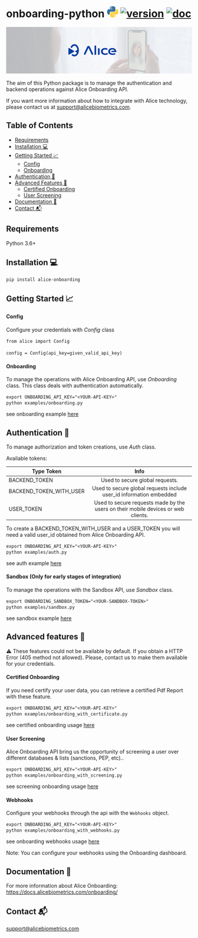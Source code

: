 # onboarding-python <img src="https://github.com/alice-biometrics/custom-emojis/blob/master/images/python.png" width="30"> [![version](https://img.shields.io/github/release/alice-biometrics/onboarding-python/all.svg)](https://github.com/alice-biometrics/onboarding-python/releases) [![doc](https://img.shields.io/badge/doc-onboarding-51CB56)](https://docs.alicebiometrics.com/onboarding/sections/server/server_side_sdks/python.html)

<img src="https://github.com/alice-biometrics/custom-emojis/blob/master/images/alice_header.png" width=auto>


The aim of this Python package is to manage the authentication and backend operations against Alice Onboarding API.

If you want more information about how to integrate with Alice technology, please contact us at support@alicebiometrics.com.

## Table of Contents
- [Requirements](#requirements)
- [Installation :computer:](#installation-computer)
- [Getting Started :chart_with_upwards_trend:](#getting-started-chart_with_upwards_trend)
  * [Config](#config)
  * [Onboarding](#onboarding)
- [Authentication :closed_lock_with_key:](#authentication-closed_lock_with_key)
- [Advanced Features :tophat:](#advanced-features-tophat)
  * [Certified Onboarding](#certified-onboarding)
  * [User Screening](#user-screening)
- [Documentation :page_facing_up:](#documentation-page_facing_up)
- [Contact :mailbox_with_mail:](#contact-mailbox_with_mail)


## Requirements

Python 3.6+

## Installation :computer:

```console
pip install alice-onboarding
```

## Getting Started :chart_with_upwards_trend:

#### Config 

Configure your credentials with *Config* class

```
from alice import Config

config = Config(api_key=given_valid_api_key)
```


#### Onboarding

To manage the operations with Alice Onboarding API, use *Onboarding* class. 
This class deals with authentication automatically.

```console
export ONBOARDING_API_KEY="<YOUR-API-KEY>"
python examples/onboarding.py
```

see onboarding example [here](examples/onboarding.py)

## Authentication :closed_lock_with_key:

To manage authorization and token creations, use *Auth* class.

Available tokens: 

| Type Token              | Info          | 
| ----------------------- |:-------------:|
| BACKEND_TOKEN           | Used to secure global requests.| 
| BACKEND_TOKEN_WITH_USER | Used to secure global requests include user_id information embedded |  
| USER_TOKEN              | Used to secure requests made by the users on their mobile devices or web clients.|


To create a BACKEND_TOKEN_WITH_USER and a USER_TOKEN you will need a valid user_id obtained from Alice Onboarding API.


```console
export ONBOARDING_API_KEY="<YOUR-API-KEY>"
python examples/auth.py
```

see auth example [here](examples/auth.py)


#### Sandbox (Only for early stages of integration)

To manage the operations with the Sandbox API, use *Sandbox* class.

```console
export ONBOARDING_SANDBOX_TOKEN="<YOUR-SANDBOX-TOKEN>"
python examples/sandbox.py
```

see sandbox example [here](examples/sandbox.py)

## Advanced features :tophat:

:warning: These features could not be available by default. If you obtain a HTTP Error (405 method not allowed). Please, contact us to make them available for your credentials.

#### Certified Onboarding 

If you need certify your user data, you can retrieve a certified Pdf Report with these feature.

```console
export ONBOARDING_API_KEY="<YOUR-API-KEY>"
python examples/onboarding_with_certificate.py
```

see certified onboarding usage [here](examples/onboarding_with_certificate.py)

#### User Screening

Alice Onboarding API bring us the opportunity of screening a user over different databases & lists (sanctions, PEP, etc)..

```console
export ONBOARDING_API_KEY="<YOUR-API-KEY>"
python examples/onboarding_with_screening.py
```

see screening onboarding usage [here](examples/onboarding_with_screening.py)


#### Webhooks

Configure your webhooks through the api with the `Webhooks` object. 

```console
export ONBOARDING_API_KEY="<YOUR-API-KEY>"
python examples/onboarding_with_webhooks.py
```

see onboarding webhooks usage [here](examples/onboarding_with_webhooks.py)

Note: You can configure your webhooks using the Onboarding dashboard.

## Documentation :page_facing_up:

For more information about Alice Onboarding:  https://docs.alicebiometrics.com/onboarding/

## Contact :mailbox_with_mail:

support@alicebiometrics.com

